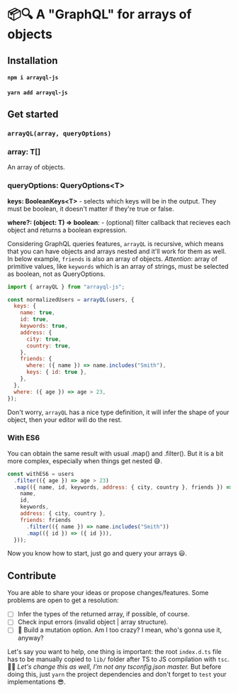 # 📦🔍 A "GraphQL" for arrays of objects

## Installation

#### `npm i arrayql-js`

#### `yarn add arrayql-js`

## Get started

### `arrayQL(array, queryOptions)`

### array: T[]

An array of objects.

### queryOptions: QueryOptions\<T\>

**keys: BooleanKeys\<T\>** - selects which keys will be in the output. They must be boolean, it doesn't matter if they're true or false.

**where?: (object: T) => boolean**: - (optional) filter callback that recieves each object and returns a boolean expression.

Considering GraphQL queries features, `arrayQL` is recursive, which means that you can have objects and arrays nested and it'll work for them as well. In below example, `friends` is also an array of objects. _Attention_: array of primitive values, like `keywords` which is an array of strings, must be selected as boolean, not as QueryOptions.

```js
import { arrayQL } from "arrayql-js";

const normalizedUsers = arrayQL(users, {
  keys: {
    name: true,
    id: true,
    keywords: true,
    address: {
      city: true,
      country: true,
    },
    friends: {
      where: ({ name }) => name.includes("Smith"),
      keys: { id: true },
    },
  },
  where: ({ age }) => age > 23,
});
```

Don't worry, `arrayQL` has a nice type definition, it will infer the shape of your object, then your editor will do the rest.

### With ES6

You can obtain the same result with usual .map() and .filter(). But it is a bit more complex, especially when things get nested 😅.

```js
const withES6 = users
  .filter(({ age }) => age > 23)
  .map(({ name, id, keywords, address: { city, country }, friends }) => ({
    name,
    id,
    keywords,
    address: { city, country },
    friends: friends
      .filter(({ name }) => name.includes("Smith"))
      .map(({ id }) => ({ id })),
  }));
```

Now you know how to start, just go and query your arrays 😃.

## Contribute

You are able to share your ideas or propose changes/features.
Some problems are open to get a resolution:

- [ ] Infer the types of the returned array, if possible, of course.
- [ ] Check input errors (invalid object | array structure).
- [ ] 🤔 Build a mutation option. Am I too crazy? I mean, who's gonna use it, anyway?

Let's say you want to help, one thing is important: the root `index.d.ts` file has to be manually copied to `lib/` folder after TS to JS compilation with `tsc`. 🤷‍♂️ _Let's change this as well, I'm not any tsconfig.json master._ But before doing this, just `yarn` the project dependencies and don't forget to `test` your implementations 😎.
